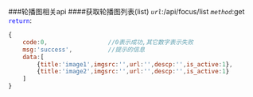 ###轮播图相关api
####获取轮播图列表(list)
*`url`*:/api/focus/list
*`method`*:get
<font color="blue">`return`</font>:
```javascript
{
    code:0,                 //0表示成功,其它数字表示失败
    msg:'success',          //提示的信息
    data:[
        {title:'image1',imgsrc:'',url:'',descp:'',is_active:1},
        {title:'image2',imgsrc:'',url:'',descp:'',is_active:1}
    ]
}
```